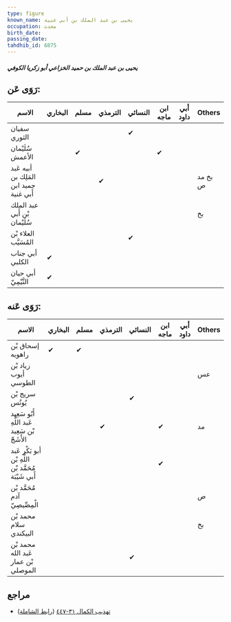 ```yaml
---
type: figure
known_name: يحيى بن عبد الملك بن أبي غنية
occupation: محدث
birth_date:
passing_date:
tahdhib_id: 6875
---
```

##### يحيى بن عبد الملك بن حميد الخزاعي أبو زكريا الكوفي

## رَوَى عَن:
| الاسم                                   | البخاري | مسلم | الترمذي | النسائي | ابن ماجه | أبي داود | Others  |
| --------------------------------------- | ------- | ---- | ------- | ------- | -------- | -------- | ------- |
| سفيان الثوري                            |         |      |         | ✔       |          |          |         |
| سُلَيْمان الأعمش                        |         | ✔    |         |         | ✔        |          |         |
| أبيه عَبد المَلِك بن حميد ابن أَبي غنية |         |      | ✔       |         |          |          | بخ مد ص |
| عبد الملك بْن أَبي سُلَيْمان            |         |      |         |         |          |          | بخ      |
| العلاء بْن المُسَيَّب                   |         |      |         | ✔       |          |          |         |
| أبي جناب الكلبي                         | ✔       |      |         |         |          |          |         |
| أبي حيان التَّيْمِيّ                    | ✔       |      |         |         |          |          |         |
## رَوَى عَنه:
| الاسم                                                | البخاري | مسلم | الترمذي | النسائي | ابن ماجه | أبي داود | Others |
| ---------------------------------------------------- | ------- | ---- | ------- | ------- | -------- | -------- | ------ |
| إسحاق بْن راهويه                                     | ✔       | ✔    |         |         |          |          |        |
| زياد بْن أيوب الطوسي                                 |         |      |         |         |          |          | عس     |
| سريج بْن يُونُس                                      |         |      |         | ✔       |          |          |        |
| أَبُو سَعِيد عَبد اللَّهِ بْن سَعِيد الأَشَجّ        |         |      | ✔       |         | ✔        |          | مد     |
| أبو بَكْر عَبد اللَّهِ بْن مُحَمَّد بْن أَبي شَيْبَة |         |      |         |         | ✔        |          |        |
| مُحَمَّد بْن آدم الْمِصِّيصِيّ                       |         |      |         |         |          |          | ص      |
| محمد بْن سلام البيكندي                               |         |      |         |         |          |          | بخ     |
| محمد بْن عَبد الله بْن عمار الموصلي                  |         |      |         | ✔       |          |          |        |
## مراجع
- [تهذيب الكمال ٣١-٤٤٧](obsidian://open?vault=Tahdhib-al-Kamal&file=Figures/٦٨٧٥-يحيى%20بن%20عبد%20الملك%20بن%20حميد%20الخزاعي%20أبو%20زكريا%20الكوفي) ([رابط الشاملة](https://shamela.ws/book/3722/16995))
